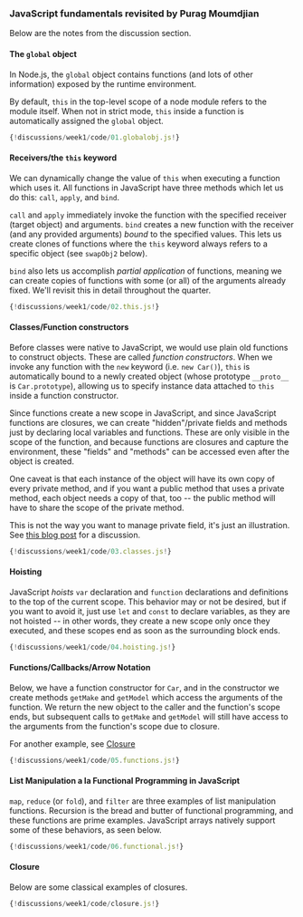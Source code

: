 ### JavaScript fundamentals revisited by Purag Moumdjian

Below are the notes from the discussion section.

#### The `global` object

In Node.js, the `global` object contains functions (and lots of other
information) exposed by the runtime environment.

By default, `this` in the top-level scope of a node module refers to the module
itself. When not in strict mode, `this` inside a function is automatically
assigned the `global` object.

```javascript
{!discussions/week1/code/01.globalobj.js!}
```

#### Receivers/the `this` keyword

We can dynamically change the value of `this` when executing a function which
uses it. All functions in JavaScript have three methods which let us do this:
`call`, `apply`, and `bind`.

`call` and `apply` immediately invoke the function with the specified receiver
(target object) and arguments. `bind` creates a new function with the receiver
(and any provided arguments) *bound* to the specified values. This lets us
create clones of functions where the `this` keyword always refers to a specific
object (see `swapObj2` below).

`bind` also lets us accomplish *partial application* of functions, meaning we
can create copies of functions with some (or all) of the arguments already
fixed. We'll revisit this in detail throughout the quarter.

```javascript
{!discussions/week1/code/02.this.js!}
```

#### Classes/Function constructors

Before classes were native to JavaScript, we would use plain old functions to
construct objects. These are called *function constructors*. When we invoke any
function with the `new` keyword (i.e. `new Car()`), `this` is automatically
bound to a newly created object (whose prototype `__proto__` is `Car.prototype`),
allowing us to specify instance data attached to `this` inside a function
constructor.

Since functions create a new scope in JavaScript, and since JavaScript
functions are closures, we can create "hidden"/private fields and methods just
by declaring local variables and functions. These are only visible in the scope
of the function, and because functions are closures and capture the
environment, these "fields" and "methods" can be accessed even after the object
is created.

One caveat is that each instance of the object will have its own copy of every
private method, and if you want a public method that uses a private method, each
object needs a copy of that, too -- the public method will have to share the
scope of the private method.

This is not the way you want to manage private field, it's just an
illustration. See [this blog
post](https://curiosity-driven.org/private-properties-in-javascript) for a
discussion.

```javascript
{!discussions/week1/code/03.classes.js!}
```

#### Hoisting

JavaScript *hoists* `var` declaration and `function` declarations and
definitions to the top of the current scope. This behavior may or not be
desired, but if you want to avoid it, just use `let` and `const` to declare
variables, as they are not hoisted -- in other words, they create a new scope
only once they executed, and these scopes end as soon as the surrounding block
ends.

```javascript
{!discussions/week1/code/04.hoisting.js!}
```

#### Functions/Callbacks/Arrow Notation

Below, we have a function constructor for `Car`, and in the constructor we
create methods `getMake` and `getModel` which access the arguments of the
function. We return the new object to the caller and the function's scope ends,
but subsequent calls to `getMake` and `getModel` will still have access to the
arguments from the function's scope due to closure.

For another example, see [Closure](#closure)

```javascript
{!discussions/week1/code/05.functions.js!}
```

#### List Manipulation a la Functional Programming in JavaScript

`map`, `reduce` (or `fold`), and `filter` are three examples of list
manipulation functions. Recursion is the bread and butter of functional
programming, and these functions are prime examples. JavaScript arrays natively
support some of these behaviors, as seen below.

```javascript
{!discussions/week1/code/06.functional.js!}
```

#### Closure

Below are some classical examples of closures.

```javascript
{!discussions/week1/code/closure.js!}
```
